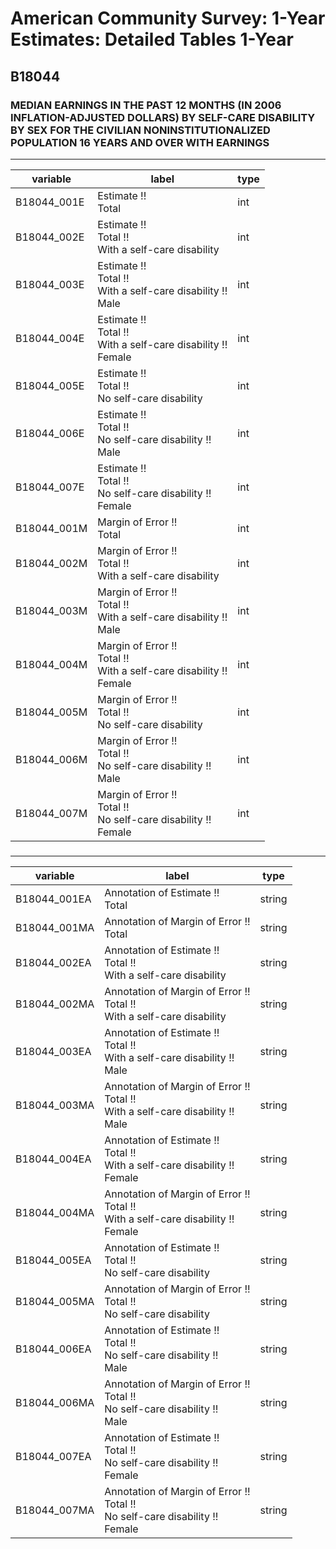 # American Community Survey: 1-Year Estimates: Detailed Tables 1-Year

## B18044

### MEDIAN EARNINGS IN THE PAST 12 MONTHS (IN 2006 INFLATION-ADJUSTED DOLLARS) BY SELF-CARE DISABILITY BY SEX FOR THE CIVILIAN NONINSTITUTIONALIZED POPULATION 16 YEARS AND OVER WITH EARNINGS

___

| variable | label | type |
| ----- | ----- | ----- |
| B18044_001E | Estimate !!<br>Total | int |
| B18044_002E | Estimate !!<br>Total !!<br>With a self-care disability | int |
| B18044_003E | Estimate !!<br>Total !!<br>With a self-care disability !!<br>Male | int |
| B18044_004E | Estimate !!<br>Total !!<br>With a self-care disability !!<br>Female | int |
| B18044_005E | Estimate !!<br>Total !!<br>No self-care disability | int |
| B18044_006E | Estimate !!<br>Total !!<br>No self-care disability !!<br>Male | int |
| B18044_007E | Estimate !!<br>Total !!<br>No self-care disability !!<br>Female | int |
| B18044_001M | Margin of Error !!<br>Total | int |
| B18044_002M | Margin of Error !!<br>Total !!<br>With a self-care disability | int |
| B18044_003M | Margin of Error !!<br>Total !!<br>With a self-care disability !!<br>Male | int |
| B18044_004M | Margin of Error !!<br>Total !!<br>With a self-care disability !!<br>Female | int |
| B18044_005M | Margin of Error !!<br>Total !!<br>No self-care disability | int |
| B18044_006M | Margin of Error !!<br>Total !!<br>No self-care disability !!<br>Male | int |
| B18044_007M | Margin of Error !!<br>Total !!<br>No self-care disability !!<br>Female | int |
### 

___

| variable | label | type |
| ----- | ----- | ----- |
| B18044_001EA | Annotation of Estimate !!<br>Total | string |
| B18044_001MA | Annotation of Margin of Error !!<br>Total | string |
| B18044_002EA | Annotation of Estimate !!<br>Total !!<br>With a self-care disability | string |
| B18044_002MA | Annotation of Margin of Error !!<br>Total !!<br>With a self-care disability | string |
| B18044_003EA | Annotation of Estimate !!<br>Total !!<br>With a self-care disability !!<br>Male | string |
| B18044_003MA | Annotation of Margin of Error !!<br>Total !!<br>With a self-care disability !!<br>Male | string |
| B18044_004EA | Annotation of Estimate !!<br>Total !!<br>With a self-care disability !!<br>Female | string |
| B18044_004MA | Annotation of Margin of Error !!<br>Total !!<br>With a self-care disability !!<br>Female | string |
| B18044_005EA | Annotation of Estimate !!<br>Total !!<br>No self-care disability | string |
| B18044_005MA | Annotation of Margin of Error !!<br>Total !!<br>No self-care disability | string |
| B18044_006EA | Annotation of Estimate !!<br>Total !!<br>No self-care disability !!<br>Male | string |
| B18044_006MA | Annotation of Margin of Error !!<br>Total !!<br>No self-care disability !!<br>Male | string |
| B18044_007EA | Annotation of Estimate !!<br>Total !!<br>No self-care disability !!<br>Female | string |
| B18044_007MA | Annotation of Margin of Error !!<br>Total !!<br>No self-care disability !!<br>Female | string |

